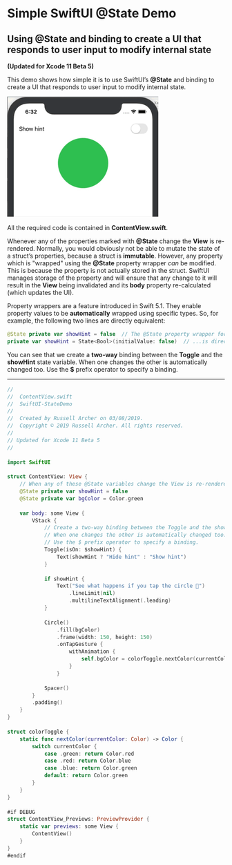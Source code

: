 # Simple SwiftUI @State Demo
## Using @State and binding to create a UI that responds to user input to modify internal state
**(Updated for Xcode 11 Beta 5)**

This demo shows how simple it is to use SwiftUI’s **@State** and binding to create a UI that responds to user input to modify internal state.

![](./readme-assets/final.gif)

All the required code is contained in **ContentView.swift**.

Whenever any of the properties marked with **@State** change the **View** is re-rendered. 
Normally, you would obviously not be able to mutate the state of a struct’s properties, because a struct is **immutable**. 
However, any property which is "wrapped" using the **@State** property wrapper _can_ be modified. This is because the property is not actually 
stored in the struct. SwiftUI manages storage of the property and will ensure that any change to it will result in the **View** being invalidated and its 
**body** property re-calculated (which updates the UI).

Property wrappers are a feature introduced in Swift 5.1. They enable property values to be **automatically** wrapped using specific types. 
So, for example, the following two lines are directly equivalent:

``` swift
@State private var showHint = false  // The @State property wrapper for showHint...
private var showHint = State<Bool>(initialValue: false)  // ...is directly equivalent to this
```
You can see that we create a **two-way** binding between the **Toggle** and the **showHint** state variable. 
When one changes the other is automatically changed too. Use the **$** prefix operator to specify a binding.

___

``` swift
//
//  ContentView.swift
//  SwiftUI-StateDemo
//
//  Created by Russell Archer on 03/08/2019.
//  Copyright © 2019 Russell Archer. All rights reserved.
//
// Updated for Xcode 11 Beta 5
//

import SwiftUI

struct ContentView: View {
    // When any of these @State variables change the View is re-rendered
    @State private var showHint = false
    @State private var bgColor = Color.green
    
    var body: some View {
        VStack {
            // Create a two-way binding between the Toggle and the showHint state variable.
            // When one changes the other is automatically changed too.
            // Use the $ prefix operator to specify a binding.
            Toggle(isOn: $showHint) {
                Text(showHint ? "Hide hint" : "Show hint")
            }
            
            if showHint {
                Text("See what happens if you tap the circle 👀")
                    .lineLimit(nil)
                    .multilineTextAlignment(.leading)
            }
            
            Circle()
                .fill(bgColor)
                .frame(width: 150, height: 150)
                .onTapGesture {
                    withAnimation {
                        self.bgColor = colorToggle.nextColor(currentColor: self.bgColor)  // Animates between colors 🤯
                    }
                }
            
            Spacer()
        }
        .padding()
    }
}

struct colorToggle {
    static func nextColor(currentColor: Color) -> Color {
        switch currentColor {
            case .green: return Color.red
            case .red: return Color.blue
            case .blue: return Color.green
            default: return Color.green
        }
    }
}

#if DEBUG
struct ContentView_Previews: PreviewProvider {
    static var previews: some View {
        ContentView()
    }
}
#endif

```
